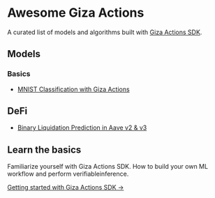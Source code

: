 # Awesome Giza Actions

A curated list of models and algorithms built with [Giza Actions SDK](https://actions.gizatech.xyz/welcome/giza-actions-sdk).

## Models

### Basics
- [MNIST Classification with Giza Actions](https://github.com/gizatechxyz/actions-sdk/blob/main/examples/verifiable_mnist/verifiable_mnist.ipynb)

## DeFi
- [Binary Liquidation Prediction in Aave v2 & v3]()

## Learn the basics

Familiarize yourself with Giza Actions SDK. How to build your own ML workflow and perform verifiableinference.

[Getting started with Giza Actions SDK →](https://actions.gizatech.xyz/welcome/giza-actions-sdk)